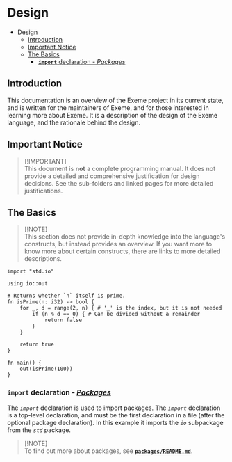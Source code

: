 # Design

- [Design](#design)
  - [Introduction](#introduction)
  - [Important Notice](#important-notice)
  - [The Basics](#the-basics)
    - [**`import`** declaration - *Packages*](#import-declaration---packages)

## Introduction

This documentation is an overview of the Exeme project in its current state, and is written for the maintainers of Exeme, and for those interested in learning more about Exeme. It is a description of the design of the Exeme language, and the rationale behind the design.

## Important Notice

> [!IMPORTANT]\
> This document is **not** a complete programming manual. It does not provide a detailed and comprehensive justification for design decisions. See the sub-folders and linked pages for more detailed justifications.

## The Basics

> [!NOTE]\
> This section does not provide in-depth knowledge into the language's constructs, but instead provides an overview. If you want more to know more about certain constructs, there are links to more detailed descriptions.

```exeme
import "std.io"

using io::out

# Returns whether `n` itself is prime.
fn isPrime(n: i32) -> bool {
    for _, d = range(2, n) { # '_' is the index, but it is not needed
        if (n % d == 0) { # Can be divided without a remainder
            return false
        }
    }

    return true
}

fn main() {
    out(isPrime(100))
}
```

### **`import`** declaration - [*Packages*](packages/README.md)

The *`import`* declaration is used to import packages. The *`import`* declaration is a top-level declaration, and must be the first declaration in a file (after the optional package declaration). In this example it imports the *`io`* subpackage from the *`std`* package.

> [!NOTE]\
> To find out more about packages, see **[`packages/README.md`](packages/README.md)**.